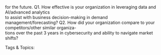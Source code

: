 for the future.
Q1. How effective is your organization in leveraging data and AI/advanced analytics  
to assist with business decision-making in demand management/forecasting?
Q2. How did your organization compare to your competitors/other similar organiza-  
tions over the past 3 years in cybersecurity and ability to navigate market shifts?

   Tags & Topics:
   